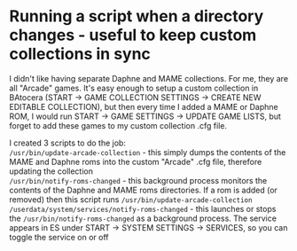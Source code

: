 # Running a script when a directory changes - useful to keep custom collections in sync

I didn't like having separate Daphne and MAME collections.  For me, they are all "Arcade" games.  It's easy enough to setup a custom collection in BAtocera (START -> GAME COLLECTION SETTINGS -> CREATE NEW EDITABLE COLLECTION), but then every time I added a MAME or Daphne ROM, I would run START -> GAME SETTINGS -> UPDATE GAME LISTS, but forget to add these games to my custom collection .cfg file.  

I created 3 scripts to do the job:  
`/usr/bin/update-arcade-collection` - this simply dumps the contents of the MAME and Daphne roms into the custom "Arcade" .cfg file, therefore updating the collection  
`/usr/bin/notify-roms-changed` - this background process monitors the contents of the Daphne and MAME roms directories. If a rom is added (or removed) then this script runs `/usr/bin/update-arcade-collection`  
`/userdata/system/services/notify-roms-changed` - this launches or stops the `/usr/bin/notify-roms-changed` as a background process. The service appears in ES under START -> SYSTEM SETTINGS -> SERVICES, so you can toggle the service on or off  
